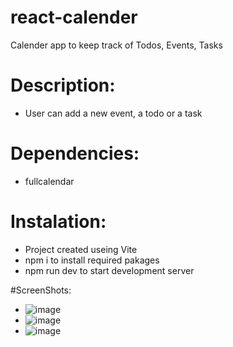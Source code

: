 # react-calender
Calender app to keep track of Todos, Events, Tasks

# Description:
- User can add a new event, a todo or a task

# Dependencies:
- fullcalendar 

# Instalation:
- Project created useing Vite
- npm i to install required pakages
- npm run dev to start development server


#ScreenShots:

- ![image](https://user-images.githubusercontent.com/118603448/228489696-7a8c6e62-c3e4-48a3-aa46-3ccf782456ed.png)
- ![image](https://user-images.githubusercontent.com/118603448/228489748-936951c7-7cf6-416d-9ef9-a6d2e2c8caad.png)
- ![image](https://user-images.githubusercontent.com/118603448/228489792-fde428b1-4972-44bd-8786-445c298a12f0.png)

